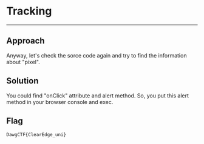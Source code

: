 # Tracking
---
## Approach
Anyway, let's check the sorce code again and try to find the information about "pixel".

## Solution
You could find "onClick" attribute and alert method. So, you put this alert method in your browser console and exec.

## Flag
```
DawgCTF{ClearEdge_uni}
```